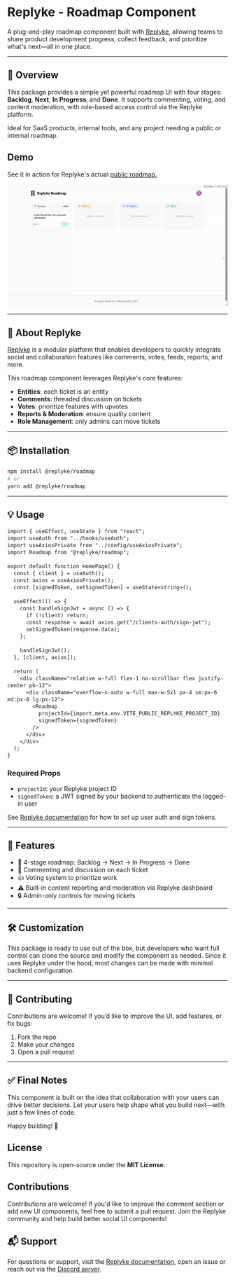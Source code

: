 # Replyke - Roadmap Component

A plug-and-play roadmap component built with [Replyke](https://replyke.com), allowing teams to share product development progress, collect feedback, and prioritize what's next—all in one place.

---

## 🚀 Overview

This package provides a simple yet powerful roadmap UI with four stages: **Backlog**, **Next**, **In Progress**, and **Done**. It supports commenting, voting, and content moderation, with role-based access control via the Replyke platform.

Ideal for SaaS products, internal tools, and any project needing a public or internal roadmap.



## Demo
See it in action for Replyke's actual [public roadmap.](https://roadmap.replyke.com/)

![Demo](./assets/demo.gif)

---

## 🧠 About Replyke

[Replyke](https://replyke.com) is a modular platform that enables developers to quickly integrate social and collaboration features like comments, votes, feeds, reports, and more.

This roadmap component leverages Replyke's core features:

- **Entities**: each ticket is an entity
- **Comments**: threaded discussion on tickets
- **Votes**: prioritize features with upvotes
- **Reports & Moderation**: ensure quality content
- **Role Management**: only admins can move tickets

---

## 📦 Installation

```bash
npm install @replyke/roadmap
# or
yarn add @replyke/roadmap
```

---

## 💡 Usage

```tsx
import { useEffect, useState } from "react";
import useAuth from "../hooks/useAuth";
import useAxiosPrivate from "../config/useAxiosPrivate";
import Roadmap from "@replyke/roadmap";

export default function HomePage() {
  const { client } = useAuth();
  const axios = useAxiosPrivate();
  const [signedToken, setSignedToken] = useState<string>();

  useEffect(() => {
    const handleSignJwt = async () => {
      if (!client) return;
      const response = await axios.get("/clients-auth/sign-jwt");
      setSignedToken(response.data);
    };

    handleSignJwt();
  }, [client, axios]);

  return (
    <div className="relative w-full flex-1 no-scrollbar flex justify-center pb-12">
      <div className="overflow-x-auto w-full max-w-5xl px-4 sm:px-6 md:px-8 lg:px-12">
        <Roadmap
          projectId={import.meta.env.VITE_PUBLIC_REPLYKE_PROJECT_ID}
          signedToken={signedToken}
        />
      </div>
    </div>
  );
}
```

### Required Props

- `projectId`: your Replyke project ID
- `signedToken`: a JWT signed by your backend to authenticate the logged-in user

See [Replyke documentation](https://docs.replyke.com) for how to set up user auth and sign tokens.

---

## 🔧 Features

- 🧾 4-stage roadmap: Backlog → Next → In Progress → Done
- 📝 Commenting and discussion on each ticket
- 👍 Voting system to prioritize work
- ⚠️ Built-in content reporting and moderation via Replyke dashboard
- 🔒 Admin-only controls for moving tickets

---

## 🛠 Customization

This package is ready to use out of the box, but developers who want full control can clone the source and modify the component as needed. Since it uses Replyke under the hood, most changes can be made with minimal backend configuration.

---

## 🤝 Contributing

Contributions are welcome! If you’d like to improve the UI, add features, or fix bugs:

1. Fork the repo
2. Make your changes
3. Open a pull request


---

## ✅ Final Notes

This component is built on the idea that collaboration with your users can drive better decisions. Let your users help shape what you build next—with just a few lines of code.

Happy building! 🚀

## License

This repository is open-source under the **MIT License**.

## Contributions

Contributions are welcome! If you'd like to improve the comment section or add new UI components, feel free to submit a pull request. Join the Replyke community and help build better social UI components!

## 📬 Support

For questions or support, visit the [Replyke documentation](https://docs.replyke.com), open an issue or reach out via the [Discord server](https://discord.com/invite/REKxnCJzPz).